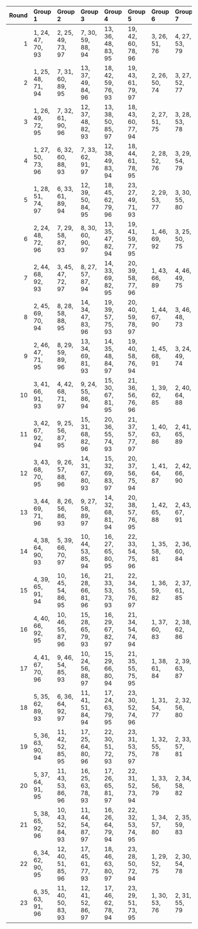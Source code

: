|   Round | Group 1           | Group 2            | Group 3            | Group 4            | Group 5            | Group 6       | Group 7       | Group 8       | Group 9       | Group 10      | Group 11      | Group 12       | Group 13       | Group 14       | Group 15       | Group 16       | Group 17       | Group 18       | Group 19       | Group 20       | Group 21       | Group 22       | Group 23       |
|--------:|:------------------|:-------------------|:-------------------|:-------------------|:-------------------|:--------------|:--------------|:--------------|:--------------|:--------------|:--------------|:---------------|:---------------|:---------------|:---------------|:---------------|:---------------|:---------------|:---------------|:---------------|:---------------|:---------------|:---------------|
|       1 | 1, 24, 47, 70, 93 | 2, 25, 49, 73, 97  | 7, 30, 59, 88, 94  | 13, 36, 48, 83, 95 | 19, 42, 60, 78, 96 | 3, 26, 51, 76 | 4, 27, 53, 79 | 5, 28, 55, 82 | 6, 29, 57, 85 | 8, 31, 61, 91 | 9, 32, 63, 71 | 10, 33, 65, 74 | 11, 34, 67, 77 | 12, 35, 69, 80 | 14, 37, 50, 86 | 15, 38, 52, 89 | 16, 39, 54, 92 | 17, 40, 56, 72 | 18, 41, 58, 75 | 20, 43, 62, 81 | 21, 44, 64, 84 | 22, 45, 66, 87 | 23, 46, 68, 90 |
|       2 | 1, 25, 48, 71, 94 | 7, 31, 60, 89, 95  | 13, 37, 49, 84, 96 | 18, 42, 59, 76, 93 | 19, 43, 61, 79, 97 | 2, 26, 50, 74 | 3, 27, 52, 77 | 4, 28, 54, 80 | 5, 29, 56, 83 | 6, 30, 58, 86 | 8, 32, 62, 92 | 9, 33, 64, 72  | 10, 34, 66, 75 | 11, 35, 68, 78 | 12, 36, 47, 81 | 14, 38, 51, 87 | 15, 39, 53, 90 | 16, 40, 55, 70 | 17, 41, 57, 73 | 20, 44, 63, 82 | 21, 45, 65, 85 | 22, 46, 67, 88 | 23, 24, 69, 91 |
|       3 | 1, 26, 49, 72, 95 | 7, 32, 61, 90, 96  | 12, 37, 48, 82, 93 | 13, 38, 50, 85, 97 | 18, 43, 60, 77, 94 | 2, 27, 51, 75 | 3, 28, 53, 78 | 4, 29, 55, 81 | 5, 30, 57, 84 | 6, 31, 59, 87 | 8, 33, 63, 70 | 9, 34, 65, 73  | 10, 35, 67, 76 | 11, 36, 69, 79 | 14, 39, 52, 88 | 15, 40, 54, 91 | 16, 41, 56, 71 | 17, 42, 58, 74 | 19, 44, 62, 80 | 20, 45, 64, 83 | 21, 46, 66, 86 | 22, 24, 68, 89 | 23, 25, 47, 92 |
|       4 | 1, 27, 50, 73, 96 | 6, 32, 60, 88, 93  | 7, 33, 62, 91, 97  | 12, 38, 49, 83, 94 | 18, 44, 61, 78, 95 | 2, 28, 52, 76 | 3, 29, 54, 79 | 4, 30, 56, 82 | 5, 31, 58, 85 | 8, 34, 64, 71 | 9, 35, 66, 74 | 10, 36, 68, 77 | 11, 37, 47, 80 | 13, 39, 51, 86 | 14, 40, 53, 89 | 15, 41, 55, 92 | 16, 42, 57, 72 | 17, 43, 59, 75 | 19, 45, 63, 81 | 20, 46, 65, 84 | 21, 24, 67, 87 | 22, 25, 69, 90 | 23, 26, 48, 70 |
|       5 | 1, 28, 51, 74, 97 | 6, 33, 61, 89, 94  | 12, 39, 50, 84, 95 | 18, 45, 62, 79, 96 | 23, 27, 49, 71, 93 | 2, 29, 53, 77 | 3, 30, 55, 80 | 4, 31, 57, 83 | 5, 32, 59, 86 | 7, 34, 63, 92 | 8, 35, 65, 72 | 9, 36, 67, 75  | 10, 37, 69, 78 | 11, 38, 48, 81 | 13, 40, 52, 87 | 14, 41, 54, 90 | 15, 42, 56, 70 | 16, 43, 58, 73 | 17, 44, 60, 76 | 19, 46, 64, 82 | 20, 24, 66, 85 | 21, 25, 68, 88 | 22, 26, 47, 91 |
|       6 | 2, 24, 48, 72, 96 | 7, 29, 58, 87, 93  | 8, 30, 60, 90, 97  | 13, 35, 47, 82, 94 | 19, 41, 59, 77, 95 | 1, 46, 69, 92 | 3, 25, 50, 75 | 4, 26, 52, 78 | 5, 27, 54, 81 | 6, 28, 56, 84 | 9, 31, 62, 70 | 10, 32, 64, 73 | 11, 33, 66, 76 | 12, 34, 68, 79 | 14, 36, 49, 85 | 15, 37, 51, 88 | 16, 38, 53, 91 | 17, 39, 55, 71 | 18, 40, 57, 74 | 20, 42, 61, 80 | 21, 43, 63, 83 | 22, 44, 65, 86 | 23, 45, 67, 89 |
|       7 | 2, 44, 68, 92, 93 | 3, 45, 47, 72, 97  | 8, 27, 57, 87, 94  | 14, 33, 69, 82, 95 | 20, 39, 58, 77, 96 | 1, 43, 66, 89 | 4, 46, 49, 75 | 5, 24, 51, 78 | 6, 25, 53, 81 | 7, 26, 55, 84 | 9, 28, 59, 90 | 10, 29, 61, 70 | 11, 30, 63, 73 | 12, 31, 65, 76 | 13, 32, 67, 79 | 15, 34, 48, 85 | 16, 35, 50, 88 | 17, 36, 52, 91 | 18, 37, 54, 71 | 19, 38, 56, 74 | 21, 40, 60, 80 | 22, 41, 62, 83 | 23, 42, 64, 86 |
|       8 | 2, 45, 69, 70, 94 | 8, 28, 58, 88, 95  | 14, 34, 47, 83, 96 | 19, 39, 57, 75, 93 | 20, 40, 59, 78, 97 | 1, 44, 67, 90 | 3, 46, 48, 73 | 4, 24, 50, 76 | 5, 25, 52, 79 | 6, 26, 54, 82 | 7, 27, 56, 85 | 9, 29, 60, 91  | 10, 30, 62, 71 | 11, 31, 64, 74 | 12, 32, 66, 77 | 13, 33, 68, 80 | 15, 35, 49, 86 | 16, 36, 51, 89 | 17, 37, 53, 92 | 18, 38, 55, 72 | 21, 41, 61, 81 | 22, 42, 63, 84 | 23, 43, 65, 87 |
|       9 | 2, 46, 47, 71, 95 | 8, 29, 59, 89, 96  | 13, 34, 69, 81, 93 | 14, 35, 48, 84, 97 | 19, 40, 58, 76, 94 | 1, 45, 68, 91 | 3, 24, 49, 74 | 4, 25, 51, 77 | 5, 26, 53, 80 | 6, 27, 55, 83 | 7, 28, 57, 86 | 9, 30, 61, 92  | 10, 31, 63, 72 | 11, 32, 65, 75 | 12, 33, 67, 78 | 15, 36, 50, 87 | 16, 37, 52, 90 | 17, 38, 54, 70 | 18, 39, 56, 73 | 20, 41, 60, 79 | 21, 42, 62, 82 | 22, 43, 64, 85 | 23, 44, 66, 88 |
|      10 | 3, 41, 66, 91, 93 | 4, 42, 68, 71, 97  | 9, 24, 55, 86, 94  | 15, 30, 67, 81, 95 | 21, 36, 56, 76, 96 | 1, 39, 62, 85 | 2, 40, 64, 88 | 5, 43, 47, 74 | 6, 44, 49, 77 | 7, 45, 51, 80 | 8, 46, 53, 83 | 10, 25, 57, 89 | 11, 26, 59, 92 | 12, 27, 61, 72 | 13, 28, 63, 75 | 14, 29, 65, 78 | 16, 31, 69, 84 | 17, 32, 48, 87 | 18, 33, 50, 90 | 19, 34, 52, 70 | 20, 35, 54, 73 | 22, 37, 58, 79 | 23, 38, 60, 82 |
|      11 | 3, 42, 67, 92, 94 | 9, 25, 56, 87, 95  | 15, 31, 68, 82, 96 | 20, 36, 55, 74, 93 | 21, 37, 57, 77, 97 | 1, 40, 63, 86 | 2, 41, 65, 89 | 4, 43, 69, 72 | 5, 44, 48, 75 | 6, 45, 50, 78 | 7, 46, 52, 81 | 8, 24, 54, 84  | 10, 26, 58, 90 | 11, 27, 60, 70 | 12, 28, 62, 73 | 13, 29, 64, 76 | 14, 30, 66, 79 | 16, 32, 47, 85 | 17, 33, 49, 88 | 18, 34, 51, 91 | 19, 35, 53, 71 | 22, 38, 59, 80 | 23, 39, 61, 83 |
|      12 | 3, 43, 68, 70, 95 | 9, 26, 57, 88, 96  | 14, 31, 67, 80, 93 | 15, 32, 69, 83, 97 | 20, 37, 56, 75, 94 | 1, 41, 64, 87 | 2, 42, 66, 90 | 4, 44, 47, 73 | 5, 45, 49, 76 | 6, 46, 51, 79 | 7, 24, 53, 82 | 8, 25, 55, 85  | 10, 27, 59, 91 | 11, 28, 61, 71 | 12, 29, 63, 74 | 13, 30, 65, 77 | 16, 33, 48, 86 | 17, 34, 50, 89 | 18, 35, 52, 92 | 19, 36, 54, 72 | 21, 38, 58, 78 | 22, 39, 60, 81 | 23, 40, 62, 84 |
|      13 | 3, 44, 69, 71, 96 | 8, 26, 56, 86, 93  | 9, 27, 58, 89, 97  | 14, 32, 68, 81, 94 | 20, 38, 57, 76, 95 | 1, 42, 65, 88 | 2, 43, 67, 91 | 4, 45, 48, 74 | 5, 46, 50, 77 | 6, 24, 52, 80 | 7, 25, 54, 83 | 10, 28, 60, 92 | 11, 29, 62, 72 | 12, 30, 64, 75 | 13, 31, 66, 78 | 15, 33, 47, 84 | 16, 34, 49, 87 | 17, 35, 51, 90 | 18, 36, 53, 70 | 19, 37, 55, 73 | 21, 39, 59, 79 | 22, 40, 61, 82 | 23, 41, 63, 85 |
|      14 | 4, 38, 64, 90, 93 | 5, 39, 66, 70, 97  | 10, 44, 53, 85, 94 | 16, 27, 65, 80, 95 | 22, 33, 54, 75, 96 | 1, 35, 58, 81 | 2, 36, 60, 84 | 3, 37, 62, 87 | 6, 40, 68, 73 | 7, 41, 47, 76 | 8, 42, 49, 79 | 9, 43, 51, 82  | 11, 45, 55, 88 | 12, 46, 57, 91 | 13, 24, 59, 71 | 14, 25, 61, 74 | 15, 26, 63, 77 | 17, 28, 67, 83 | 18, 29, 69, 86 | 19, 30, 48, 89 | 20, 31, 50, 92 | 21, 32, 52, 72 | 23, 34, 56, 78 |
|      15 | 4, 39, 65, 91, 94 | 10, 45, 54, 86, 95 | 16, 28, 66, 81, 96 | 21, 33, 53, 73, 93 | 22, 34, 55, 76, 97 | 1, 36, 59, 82 | 2, 37, 61, 85 | 3, 38, 63, 88 | 5, 40, 67, 71 | 6, 41, 69, 74 | 7, 42, 48, 77 | 8, 43, 50, 80  | 9, 44, 52, 83  | 11, 46, 56, 89 | 12, 24, 58, 92 | 13, 25, 60, 72 | 14, 26, 62, 75 | 15, 27, 64, 78 | 17, 29, 68, 84 | 18, 30, 47, 87 | 19, 31, 49, 90 | 20, 32, 51, 70 | 23, 35, 57, 79 |
|      16 | 4, 40, 66, 92, 95 | 10, 46, 55, 87, 96 | 15, 28, 65, 79, 93 | 16, 29, 67, 82, 97 | 21, 34, 54, 74, 94 | 1, 37, 60, 83 | 2, 38, 62, 86 | 3, 39, 64, 89 | 5, 41, 68, 72 | 6, 42, 47, 75 | 7, 43, 49, 78 | 8, 44, 51, 81  | 9, 45, 53, 84  | 11, 24, 57, 90 | 12, 25, 59, 70 | 13, 26, 61, 73 | 14, 27, 63, 76 | 17, 30, 69, 85 | 18, 31, 48, 88 | 19, 32, 50, 91 | 20, 33, 52, 71 | 22, 35, 56, 77 | 23, 36, 58, 80 |
|      17 | 4, 41, 67, 70, 96 | 9, 46, 54, 85, 93  | 10, 24, 56, 88, 97 | 15, 29, 66, 80, 94 | 21, 35, 55, 75, 95 | 1, 38, 61, 84 | 2, 39, 63, 87 | 3, 40, 65, 90 | 5, 42, 69, 73 | 6, 43, 48, 76 | 7, 44, 50, 79 | 8, 45, 52, 82  | 11, 25, 58, 91 | 12, 26, 60, 71 | 13, 27, 62, 74 | 14, 28, 64, 77 | 16, 30, 68, 83 | 17, 31, 47, 86 | 18, 32, 49, 89 | 19, 33, 51, 92 | 20, 34, 53, 72 | 22, 36, 57, 78 | 23, 37, 59, 81 |
|      18 | 5, 35, 62, 89, 93 | 6, 36, 64, 92, 97  | 11, 41, 51, 84, 94 | 17, 24, 63, 79, 95 | 23, 30, 52, 74, 96 | 1, 31, 54, 77 | 2, 32, 56, 80 | 3, 33, 58, 83 | 4, 34, 60, 86 | 7, 37, 66, 72 | 8, 38, 68, 75 | 9, 39, 47, 78  | 10, 40, 49, 81 | 12, 42, 53, 87 | 13, 43, 55, 90 | 14, 44, 57, 70 | 15, 45, 59, 73 | 16, 46, 61, 76 | 18, 25, 65, 82 | 19, 26, 67, 85 | 20, 27, 69, 88 | 21, 28, 48, 91 | 22, 29, 50, 71 |
|      19 | 5, 36, 63, 90, 94 | 11, 42, 52, 85, 95 | 17, 25, 64, 80, 96 | 22, 30, 51, 72, 93 | 23, 31, 53, 75, 97 | 1, 32, 55, 78 | 2, 33, 57, 81 | 3, 34, 59, 84 | 4, 35, 61, 87 | 6, 37, 65, 70 | 7, 38, 67, 73 | 8, 39, 69, 76  | 9, 40, 48, 79  | 10, 41, 50, 82 | 12, 43, 54, 88 | 13, 44, 56, 91 | 14, 45, 58, 71 | 15, 46, 60, 74 | 16, 24, 62, 77 | 18, 26, 66, 83 | 19, 27, 68, 86 | 20, 28, 47, 89 | 21, 29, 49, 92 |
|      20 | 5, 37, 64, 91, 95 | 11, 43, 53, 86, 96 | 16, 25, 63, 78, 93 | 17, 26, 65, 81, 97 | 22, 31, 52, 73, 94 | 1, 33, 56, 79 | 2, 34, 58, 82 | 3, 35, 60, 85 | 4, 36, 62, 88 | 6, 38, 66, 71 | 7, 39, 68, 74 | 8, 40, 47, 77  | 9, 41, 49, 80  | 10, 42, 51, 83 | 12, 44, 55, 89 | 13, 45, 57, 92 | 14, 46, 59, 72 | 15, 24, 61, 75 | 18, 27, 67, 84 | 19, 28, 69, 87 | 20, 29, 48, 90 | 21, 30, 50, 70 | 23, 32, 54, 76 |
|      21 | 5, 38, 65, 92, 96 | 10, 43, 52, 84, 93 | 11, 44, 54, 87, 97 | 16, 26, 64, 79, 94 | 22, 32, 53, 74, 95 | 1, 34, 57, 80 | 2, 35, 59, 83 | 3, 36, 61, 86 | 4, 37, 63, 89 | 6, 39, 67, 72 | 7, 40, 69, 75 | 8, 41, 48, 78  | 9, 42, 50, 81  | 12, 45, 56, 90 | 13, 46, 58, 70 | 14, 24, 60, 73 | 15, 25, 62, 76 | 17, 27, 66, 82 | 18, 28, 68, 85 | 19, 29, 47, 88 | 20, 30, 49, 91 | 21, 31, 51, 71 | 23, 33, 55, 77 |
|      22 | 6, 34, 62, 90, 95 | 12, 40, 51, 85, 96 | 17, 45, 61, 77, 93 | 18, 46, 63, 80, 97 | 23, 28, 50, 72, 94 | 1, 29, 52, 75 | 2, 30, 54, 78 | 3, 31, 56, 81 | 4, 32, 58, 84 | 5, 33, 60, 87 | 7, 35, 64, 70 | 8, 36, 66, 73  | 9, 37, 68, 76  | 10, 38, 47, 79 | 11, 39, 49, 82 | 13, 41, 53, 88 | 14, 42, 55, 91 | 15, 43, 57, 71 | 16, 44, 59, 74 | 19, 24, 65, 83 | 20, 25, 67, 86 | 21, 26, 69, 89 | 22, 27, 48, 92 |
|      23 | 6, 35, 63, 91, 96 | 11, 40, 50, 83, 93 | 12, 41, 52, 86, 97 | 17, 46, 62, 78, 94 | 23, 29, 51, 73, 95 | 1, 30, 53, 76 | 2, 31, 55, 79 | 3, 32, 57, 82 | 4, 33, 59, 85 | 5, 34, 61, 88 | 7, 36, 65, 71 | 8, 37, 67, 74  | 9, 38, 69, 77  | 10, 39, 48, 80 | 13, 42, 54, 89 | 14, 43, 56, 92 | 15, 44, 58, 72 | 16, 45, 60, 75 | 18, 24, 64, 81 | 19, 25, 66, 84 | 20, 26, 68, 87 | 21, 27, 47, 90 | 22, 28, 49, 70 |